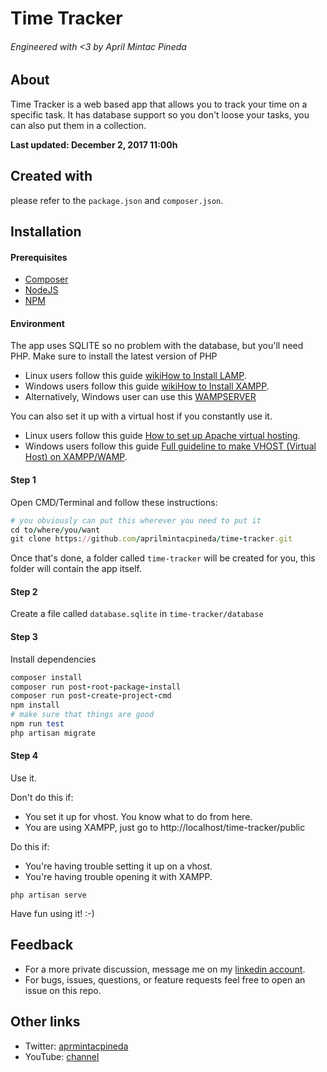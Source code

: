 # Time Tracker
###### Engineered with <3 by April Mintac Pineda

## About

Time Tracker is a web based app that allows you to track your time on a specific task. It has database support so you don't loose your tasks, you can also put them in a collection.

**Last updated: December 2, 2017 11:00h**

## Created with

please refer to the `package.json` and `composer.json`.

## Installation

#### Prerequisites
- [Composer](https://getcomposer.org/)
- [NodeJS](https://nodejs.org/en/)
- [NPM](https://www.npmjs.com/get-npm?utm_source=house&utm_medium=homepage&utm_campaign=free%20orgs&utm_term=Install%20npm)

#### Environment

The app uses SQLITE so no problem with the database, but you'll need PHP. Make sure to install the latest version of PHP

- Linux users follow this guide [wikiHow to Install LAMP](https://www.wikihow.com/Install-LAMP).
- Windows users follow this guide [wikiHow to Install XAMPP](https://www.wikihow.com/Install-XAMPP-for-Windows).
- Alternatively, Windows user can use this [WAMPSERVER](http://www.wampserver.com/en/)

You can also set it up with a virtual host if you constantly use it.

- Linux users follow this guide [How to set up Apache virtual hosting](https://www.linux.com/news/how-set-apache-virtual-hosting).
- Windows users follow this guide [Full guideline to make VHOST (Virtual Host) on XAMPP/WAMP](https://stackoverflow.com/questions/27754367/how-to-set-up-apache-virtual-hosts-on-xampp-windows#27754990).

#### Step 1

Open CMD/Terminal and follow these instructions:

```ruby
# you obviously can put this wherever you need to put it
cd to/where/you/want
git clone https://github.com/aprilmintacpineda/time-tracker.git
```

Once that's done, a folder called `time-tracker` will be created for you, this folder will contain the app itself.

#### Step 2

Create a file called `database.sqlite` in `time-tracker/database`

#### Step 3

Install dependencies

```ruby
composer install
composer run post-root-package-install
composer run post-create-project-cmd
npm install
# make sure that things are good
npm run test
php artisan migrate
```

#### Step 4

Use it.

Don't do this if:

- You set it up for vhost. You know what to do from here.
- You are using XAMPP, just go to http://localhost/time-tracker/public

Do this if:

- You're having trouble setting it up on a vhost.
- You're having trouble opening it with XAMPP.

```
php artisan serve
```

Have fun using it! :-)

## Feedback

- For a more private discussion, message me on my [linkedin account](https://linkedin.com/in/aprilmintacpineda).
- For bugs, issues, questions, or feature requests feel free to open an issue on this repo.

## Other links

- Twitter: [aprmintacpineda](https://twitter.com/aprmintacpineda)
- YouTube: [channel](https://www.youtube.com/channel/UCHzdp9dHGxis-LkOMwqhSkA)